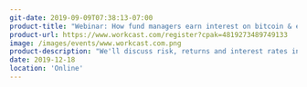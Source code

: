 ```yaml
---
git-date: 2019-09-09T07:38:13-07:00
product-title: "Webinar: How fund managers earn interest on bitcoin & ether"
product-url: https://www.workcast.com/register?cpak=4819273489749133
image: /images/events/www.workcast.com.png
product-description: "We'll discuss risk, returns and interest rates in lending, staking and DeFi with managers of two funds that are long bitcoin or ether: Kyle Samani of Multicoin Capital and Jordan Clifford of Scalar Capital will join us for the third in our CoinDesk Research webinar series"  
date: 2019-12-18
location: 'Online'
---
```

